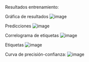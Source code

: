 Resultados entrenamiento: 

Gráfica de resultados
![image](https://github.com/mafedelahoz/ProyectoIA/assets/110876345/d98c88b6-6ecd-4a07-a356-0c70c55d48a1)


Predicciones
![image](https://github.com/mafedelahoz/ProyectoIA/assets/110876345/5316880a-11ed-4589-83be-2d79ea2fadf6)


Correlograma de etiquetas
![image](https://github.com/mafedelahoz/ProyectoIA/assets/110876345/177dd7ef-5fa3-4095-b93f-98fef5e5d033)


Etiquetas 
![image](https://github.com/mafedelahoz/ProyectoIA/assets/110876345/b6ec469e-19ca-4f93-8fa4-2a0729857a7e)


Curva de precisión-confianza:
![image](https://github.com/mafedelahoz/ProyectoIA/assets/110876345/73b61149-131b-4620-9683-2c2b47002a1a)


